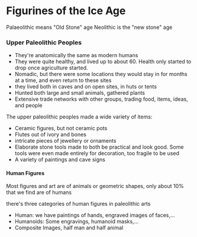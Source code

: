 # Figurines of the Ice Age

Palaeolithic means "Old Stone" age
Neolithic is the "new stone" age

### Upper Paleolithic Peoples
- They're anatomically the same as modern humans
- They were quite healthy, and lived up to about 60. Health only started to drop once agriculture started.
- Nomadic, but there were some locations they would stay in for months at a time, and even return to these sites
- they lived both in caves and on open sites, in huts or tents
- Hunted both large and small animals, gathered plants
- Extensive trade networks with other groups, trading food, items, ideas, and people

The upper paleolithic peoples made a wide variety of items:
- Ceramic figures, but not ceramic pots
- Flutes out of ivory and bones
- intricate pieces of jewellery or ornaments
- Elaborate stone tools made to both be practical and look good. Some tools were even made entirely for decoration, too fragile to be used
- A variety of paintings and cave signs

#### Human Figures
Most figures and art are of animals or geometric shapes, only about 10% that we find are of humans

there's three categories of human figures in paleolithic arts
- Human: we have paintings of hands, engraved images of faces,...
- Humanoids: Some engravings, humanoid masks,...
- Composite Images, half man and half animal